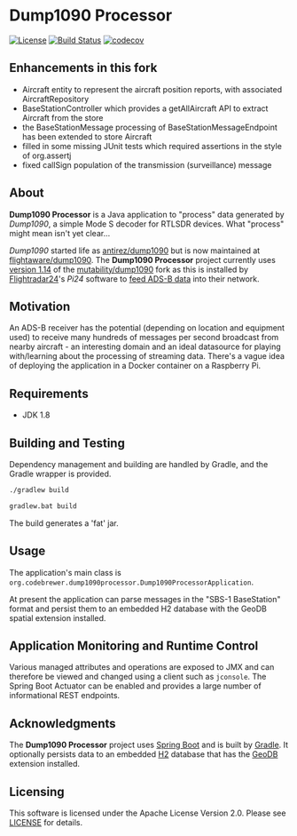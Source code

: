 # Dump1090 Processor

[![License](https://img.shields.io/badge/License-Apache%202.0-blue.svg)](LICENSE)
[![Build Status](https://api.travis-ci.org/codebrewer/dump1090-processor.svg?branch=develop)](http://travis-ci.org/codebrewer/dump1090-processor)
[![codecov](https://codecov.io/gh/codebrewer/dump1090-processor/branch/develop/graph/badge.svg)](https://codecov.io/gh/codebrewer/dump1090-processor)

## Enhancements in this fork

- Aircraft entity to represent the aircraft position reports, with associated AircraftRepository
- BaseStationController which provides a getAllAircraft API to extract Aircraft from the store
- the BaseStationMessage processing of BaseStationMessageEndpoint has been extended to store Aircraft
- filled in some missing JUnit tests which required assertions in the style of org.assertj
- fixed callSign population of the transmission (surveillance) message

## About

**Dump1090 Processor** is a Java application to "process" data generated by *Dump1090*, a simple Mode S decoder for
RTLSDR devices. What "process" might mean isn't yet clear...

*Dump1090* started life as [antirez/dump1090](https://github.com/antirez/dump1090) but is now maintained at
[flightaware/dump1090](https://github.com/flightaware/dump1090). The **Dump1090 Processor** project currently uses
[version 1.14](https://github.com/mutability/dump1090/releases/tag/v1.14) of the
[mutability/dump1090](https://github.com/mutability/dump1090) fork as this is installed by
[Flightradar24](https://www.flightradar24.com)'s *Pi24* software to
[feed ADS-B data](https://www.flightradar24.com/build-your-own) into their network.

## Motivation

An ADS-B receiver has the potential (depending on location and equipment used) to receive many hundreds of messages per
second broadcast from nearby aircraft - an interesting domain and an ideal datasource for playing with/learning about
the processing of streaming data. There's a vague idea of deploying the application in a Docker container on a Raspberry
Pi.

## Requirements

* JDK 1.8

## Building and Testing

Dependency management and building are handled by Gradle, and the Gradle wrapper is provided.

```bash
./gradlew build
```

```bat
gradlew.bat build
```

The build generates a 'fat' jar.

## Usage

The application's main class is `org.codebrewer.dump1090processor.Dump1090ProcessorApplication`.

At present the application can parse messages in the "SBS-1 BaseStation" format and persist them to an embedded H2
database with the GeoDB spatial extension installed.

## Application Monitoring and Runtime Control

Various managed attributes and operations are exposed to JMX and can therefore be viewed and changed using a client such
as `jconsole`. The Spring Boot Actuator can be enabled and provides a large number of informational REST endpoints.

## Acknowledgments

The **Dump1090 Processor** project uses [Spring Boot](https://projects.spring.io/spring-boot/) and is built by
[Gradle](https://gradle.org). It optionally persists data to an embedded [H2](https://www.h2database.com/html/main.html)
database that has the [GeoDB](https://github.com/jdeolive/geodb) extension installed.

## Licensing

This software is licensed under the Apache License Version 2.0. Please see [LICENSE](LICENSE) for details.
